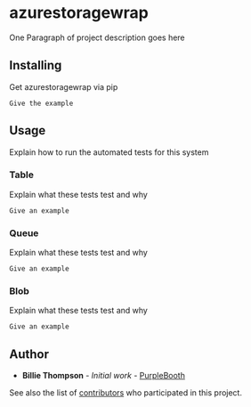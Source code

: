 # azurestoragewrap

One Paragraph of project description goes here

## Installing

Get azurestoragewrap via pip

```
Give the example
```

## Usage

Explain how to run the automated tests for this system

### Table

Explain what these tests test and why

```
Give an example
```

### Queue

Explain what these tests test and why

```
Give an example
```

### Blob

Explain what these tests test and why

```
Give an example
```

## Author

* **Billie Thompson** - *Initial work* - [PurpleBooth](https://github.com/PurpleBooth)

See also the list of [contributors](https://github.com/your/project/contributors) who participated in this project.